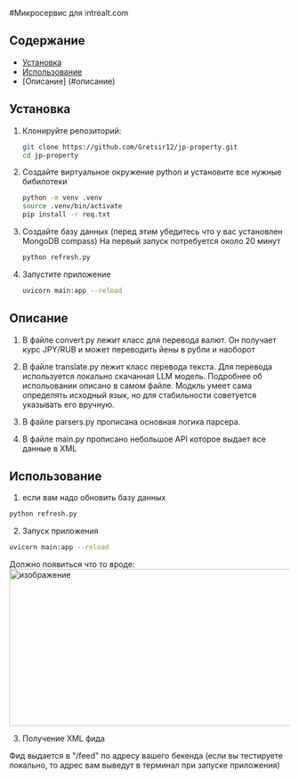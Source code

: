 #Микросервис для intrealt.com

## Содержание
- [Установка](#установка)
- [Использование](#использование)
- [Описание] (#описание)

## Установка
1. Клонируйте репозиторий:
   ```bash
   git clone https://github.com/Gretsir12/jp-property.git
   cd jp-property
   ```

2. Создайте виртуальное окружение python и установите все нужные бибилотеки
    ```bash
    python -m venv .venv
    source .venv/bin/activate
    pip install -r req.txt
    ```

3. Создайте базу данных (перед этим убедитесь что у вас установлен MongoDB compass) На первый запуск потребуется около 20 минут
    ```bash
    python refresh.py
    ```

4. Запустите приложение
    ```bash
    uvicorn main:app --reload
    ```
  ## Описание
  1. В файле convert.py лежит класс для перевода валют. Он получает курс JPY/RUB и может переводить йены в рубли и наоборот

  2. В файле translate.py лежит класс перевода текста. Для перевода используется локально скачанная LLM модель. Подробнее об испольовании описано в самом файле.
  Модкль умеет сама определять исходный язык, но для стабильности советуется указывать его вручную.

  3. В файле parsers.py прописана основная логика парсера.

  4. В файле main.py прописано небольшое API которое выдает все данные в XML

  ## Использование
  1. если вам надо обновить базу данных
  ```bash 
  python refresh.py
  ```

  2. Запуск приложения
  ```bash 
  uvicorn main:app --reload
  ```
Должно появиться что то вроде:
<img width="1304" height="282" alt="изображение" src="https://github.com/user-attachments/assets/b15d104b-d25f-44cc-b6fa-2a8aa5022e06" />


  3. Получение XML фида

Фид выдается в "/feed" по адресу вашего бекенда (если вы тестируете локально, то адрес вам выведут в терминал при запуске приложения)
